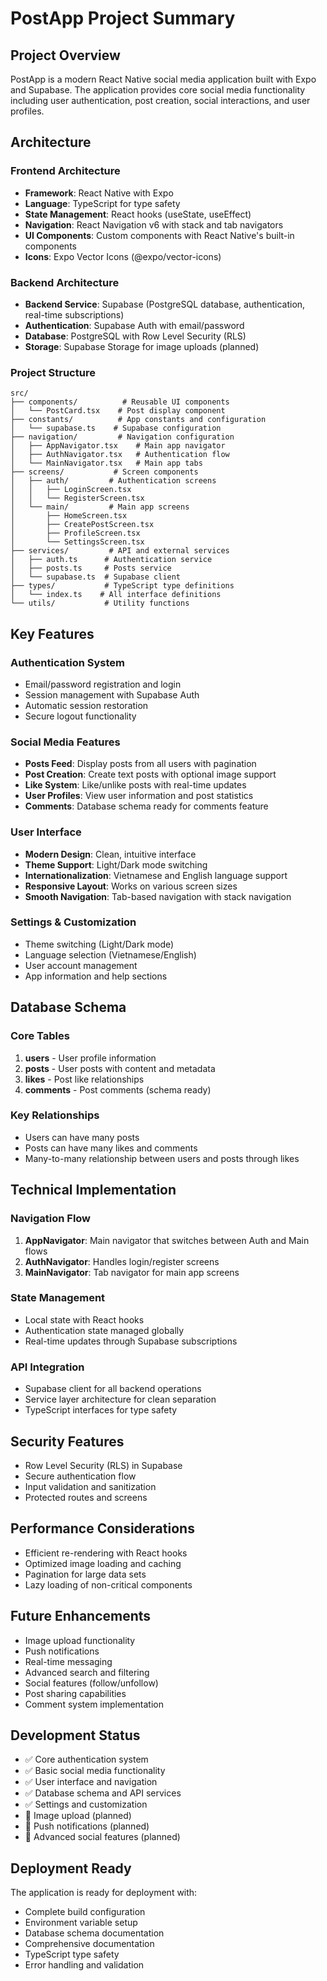 # PostApp Project Summary

## Project Overview

PostApp is a modern React Native social media application built with Expo and Supabase. The application provides core social media functionality including user authentication, post creation, social interactions, and user profiles.

## Architecture

### Frontend Architecture

- **Framework**: React Native with Expo
- **Language**: TypeScript for type safety
- **State Management**: React hooks (useState, useEffect)
- **Navigation**: React Navigation v6 with stack and tab navigators
- **UI Components**: Custom components with React Native's built-in components
- **Icons**: Expo Vector Icons (@expo/vector-icons)

### Backend Architecture

- **Backend Service**: Supabase (PostgreSQL database, authentication, real-time subscriptions)
- **Authentication**: Supabase Auth with email/password
- **Database**: PostgreSQL with Row Level Security (RLS)
- **Storage**: Supabase Storage for image uploads (planned)

### Project Structure

```
src/
├── components/          # Reusable UI components
│   └── PostCard.tsx    # Post display component
├── constants/          # App constants and configuration
│   └── supabase.ts    # Supabase configuration
├── navigation/         # Navigation configuration
│   ├── AppNavigator.tsx    # Main app navigator
│   ├── AuthNavigator.tsx   # Authentication flow
│   └── MainNavigator.tsx   # Main app tabs
├── screens/           # Screen components
│   ├── auth/         # Authentication screens
│   │   ├── LoginScreen.tsx
│   │   └── RegisterScreen.tsx
│   └── main/         # Main app screens
│       ├── HomeScreen.tsx
│       ├── CreatePostScreen.tsx
│       ├── ProfileScreen.tsx
│       └── SettingsScreen.tsx
├── services/         # API and external services
│   ├── auth.ts      # Authentication service
│   ├── posts.ts     # Posts service
│   └── supabase.ts  # Supabase client
├── types/           # TypeScript type definitions
│   └── index.ts    # All interface definitions
└── utils/           # Utility functions
```

## Key Features

### Authentication System

- Email/password registration and login
- Session management with Supabase Auth
- Automatic session restoration
- Secure logout functionality

### Social Media Features

- **Posts Feed**: Display posts from all users with pagination
- **Post Creation**: Create text posts with optional image support
- **Like System**: Like/unlike posts with real-time updates
- **User Profiles**: View user information and post statistics
- **Comments**: Database schema ready for comments feature

### User Interface

- **Modern Design**: Clean, intuitive interface
- **Theme Support**: Light/Dark mode switching
- **Internationalization**: Vietnamese and English language support
- **Responsive Layout**: Works on various screen sizes
- **Smooth Navigation**: Tab-based navigation with stack navigation

### Settings & Customization

- Theme switching (Light/Dark mode)
- Language selection (Vietnamese/English)
- User account management
- App information and help sections

## Database Schema

### Core Tables

1. **users** - User profile information
2. **posts** - User posts with content and metadata
3. **likes** - Post like relationships
4. **comments** - Post comments (schema ready)

### Key Relationships

- Users can have many posts
- Posts can have many likes and comments
- Many-to-many relationship between users and posts through likes

## Technical Implementation

### Navigation Flow

1. **AppNavigator**: Main navigator that switches between Auth and Main flows
2. **AuthNavigator**: Handles login/register screens
3. **MainNavigator**: Tab navigator for main app screens

### State Management

- Local state with React hooks
- Authentication state managed globally
- Real-time updates through Supabase subscriptions

### API Integration

- Supabase client for all backend operations
- Service layer architecture for clean separation
- TypeScript interfaces for type safety

## Security Features

- Row Level Security (RLS) in Supabase
- Secure authentication flow
- Input validation and sanitization
- Protected routes and screens

## Performance Considerations

- Efficient re-rendering with React hooks
- Optimized image loading and caching
- Pagination for large data sets
- Lazy loading of non-critical components

## Future Enhancements

- Image upload functionality
- Push notifications
- Real-time messaging
- Advanced search and filtering
- Social features (follow/unfollow)
- Post sharing capabilities
- Comment system implementation

## Development Status

- ✅ Core authentication system
- ✅ Basic social media functionality
- ✅ User interface and navigation
- ✅ Database schema and API services
- ✅ Settings and customization
- 🔄 Image upload (planned)
- 🔄 Push notifications (planned)
- 🔄 Advanced social features (planned)

## Deployment Ready

The application is ready for deployment with:

- Complete build configuration
- Environment variable setup
- Database schema documentation
- Comprehensive documentation
- TypeScript type safety
- Error handling and validation
